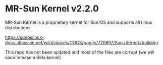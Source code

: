 # MR-Sun Kernel v2.2.0
MR-Sun Kernel is a proprietary kernel for Sun/OS and supports all Linux distributions

https://sunoslinux-docs.atlassian.net/wiki/spaces/DOCS/pages/720897/Sun+Kernel+building

This repo has not been updated and most of the files are corrupt (we will soon release a Beta kernel)
